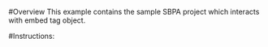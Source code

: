 #Overview
This example contains the sample SBPA project which interacts with embed tag object.

#Instructions:
